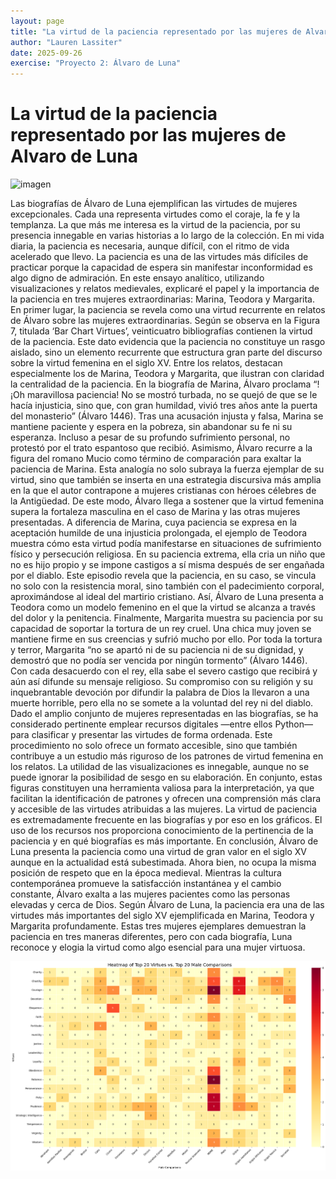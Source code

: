 ```yaml
---
layout: page
title: "La virtud de la paciencia representado por las mujeres de Alvaro de Luna"
author: "Lauren Lassiter"
date: 2025-09-26
exercise: "Proyecto 2: Álvaro de Luna"
---
```


# La virtud de la paciencia representado por las mujeres de Alvaro de Luna

![imagen](https://i.pinimg.com/originals/2a/17/e9/2a17e9aeb29c2aa4da8a06e34b507c2e.jpg)


Las biografías de Álvaro de Luna ejemplifican las virtudes de mujeres excepcionales. Cada una representa virtudes como el coraje, la fe y la templanza. La que más me interesa es la virtud de la paciencia, por su presencia innegable en varias historias a lo largo de la colección. En mi vida diaria, la paciencia es necesaria, aunque difícil, con el ritmo de vida acelerado que llevo. La paciencia es una de las virtudes más difíciles de practicar porque la capacidad de espera sin manifestar inconformidad es algo digno de admiración. En este ensayo analítico, utilizando visualizaciones y relatos medievales, explicaré el papel y la importancia de la paciencia en tres mujeres extraordinarias: Marina, Teodora y Margarita.  
	En primer lugar, la paciencia se revela como una virtud recurrente en relatos de Álvaro sobre las mujeres extraordinarias. Según se observa en la Figura 7, titulada ‘Bar Chart Virtues’, veinticuatro bibliografías contienen la virtud de la paciencia. Este dato evidencia que la paciencia no constituye un rasgo aislado, sino un elemento recurrente que estructura gran parte del discurso sobre la virtud femenina en el siglo XV. Entre los relatos, destacan especialmente los de Marina, Teodora y Margarita, que ilustran con claridad la centralidad de la paciencia. 
En la biografía de Marina, Álvaro proclama “!¡Oh maravillosa paciencia! No se mostró turbada, no se quejó de que se le hacía injusticia, sino que, con gran humildad, vivió tres años ante la puerta del monasterio” (Álvaro 1446). Tras una acusación injusta y falsa, Marina se mantiene paciente y espera en la pobreza, sin abandonar su fe ni su esperanza. Incluso a pesar de su profundo sufrimiento personal, no protestó por el trato espantoso que recibió. Asimismo, Álvaro recurre a la figura del romano Mucio como término de comparación para exaltar la paciencia de Marina. Esta analogía no solo subraya la fuerza ejemplar de su virtud, sino que también se inserta en una estrategia discursiva más amplia en la que el autor contrapone a mujeres cristianas con héroes célebres de la Antigüedad. De este modo, Álvaro llega a sostener que la virtud femenina supera la fortaleza masculina en el caso de Marina y las otras mujeres presentadas.
A diferencia de Marina, cuya paciencia se expresa en la aceptación humilde de una injusticia prolongada, el ejemplo de Teodora muestra cómo esta virtud podía manifestarse en situaciones de sufrimiento físico y persecución religiosa. En su paciencia extrema, ella cria un niño que no es hijo propio y se impone castigos a sí misma después de ser engañada por el diablo. Este episodio revela que la paciencia, en su caso, se vincula no solo con la resistencia moral, sino también con el padecimiento corporal, aproximándose al ideal del martirio cristiano. Así, Álvaro de Luna presenta a Teodora como un modelo femenino en el que la virtud se alcanza a través del dolor y la penitencia.
Finalmente, Margarita muestra su paciencia por su capacidad de soportar la tortura de un rey cruel. Una chica muy joven se mantiene firme en sus creencias y sufrió mucho por ello. Por toda la tortura y terror, Margarita “no se apartó ni de su paciencia ni de su dignidad, y demostró que no podía ser vencida por ningún tormento” (Álvaro 1446). Con cada desacuerdo con el rey, ella sabe el severo castigo que recibirá y aún así difunde su mensaje religioso. Su compromiso con su religión y su inquebrantable devoción por difundir la palabra de Dios la llevaron a una muerte horrible, pero ella no se somete a la voluntad del rey ni del diablo.
Dado el amplio conjunto de mujeres representadas en las biografías, se ha considerado pertinente emplear recursos digitales —entre ellos Python— para clasificar y presentar las virtudes de forma ordenada. Este procedimiento no solo ofrece un formato accesible, sino que también contribuye a un estudio más riguroso de los patrones de virtud femenina en los relatos. La utilidad de las visualizaciones es innegable, aunque no se puede ignorar la posibilidad de sesgo en su elaboración. En conjunto, estas figuras constituyen una herramienta valiosa para la interpretación, ya que facilitan la identificación de patrones y ofrecen una comprensión más clara y accesible de las virtudes atribuidas a las mujeres. La virtud de paciencia es extremadamente frecuente en las biografías y por eso en los gráficos. El uso de los recursos nos proporciona conocimiento de la pertinencia de la paciencia y en qué biografías es más importante. 
En conclusión, Álvaro de Luna presenta la paciencia como una virtud de gran valor en el siglo XV aunque en la actualidad está subestimada. Ahora bien, no ocupa la misma posición de respeto que en la época medieval. Mientras la cultura contemporánea promueve la satisfacción instantánea y el cambio constante, Álvaro exalta a las mujeres pacientes como las personas elevadas y cerca de Dios. Según Álvaro de Luna, la paciencia era una de las virtudes más importantes del siglo XV ejemplificada en Marina, Teodora y Margarita profundamente. Estas tres mujeres ejemplares demuestran la paciencia en tres maneras diferentes, pero con cada biografía, Luna reconoce y elogia la virtud como algo esencial para una mujer virtuosa. 


![imagen](images/heatmap1.png)



